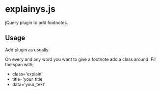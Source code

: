 # explainys.js

jQuery plugin to add footnotes.

## Usage
Add plugin as usually.

On every and any word you want to give a footnote add a <span> class around. Fill the span with;
* class='explain'
* title='your_title'
* data='your_text'
